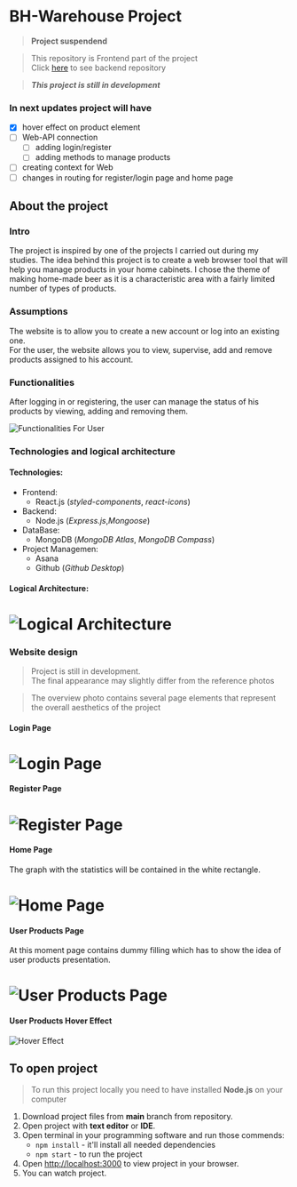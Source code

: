 # BH-Warehouse Project
> **Project suspendend**

> This repository is Frontend part of the project
> <br>
> Click [here](https://github.com/sbacanski0730/BH-Warehouse-API) to see backend repository

> **_This project is still in development_**

### In next updates project will have

-   [x] hover effect on product element
-   [ ] Web-API connection
    -   [ ] adding login/register
    -   [ ] adding methods to manage products
-   [ ] creating context for Web
-   [ ] changes in routing for register/login page and home page

## About the project

### **Intro**

The project is inspired by one of the projects I carried out during my studies.
The idea behind this project is to create a web browser tool that will help you manage products in your home cabinets. I chose the theme of making home-made beer as it is a characteristic area with a fairly limited number of types of products.

### **Assumptions**

The website is to allow you to create a new account or log into an existing one.<br>
For the user, the website allows you to view, supervise, add and remove products assigned to his account.

### **Functionalities**

After logging in or registering, the user can manage the status of his products by viewing, adding and removing them.

![Functionalities For User](https://user-images.githubusercontent.com/72625642/182671013-0c409bdf-930a-42c3-bf25-6abc52982488.png)

### **Technologies and logical architecture**

#### Technologies:

-   Frontend:
    -   React.js (_styled-components_, _react-icons_)
-   Backend:
    -   Node.js (_Express.js_,_Mongoose_)
-   DataBase:
    -   MongoDB (_MongoDB Atlas_, _MongoDB Compass_)
-   Project Managemen:
    -   Asana
    -   Github (_Github Desktop_)

#### Logical Architecture:

# ![Logical Architecture](https://user-images.githubusercontent.com/72625642/182665834-159b14d8-4c3f-410d-afe1-3a9f805610c2.png)

### **Website design**

> Project is still in development.<br> The final appearance may slightly differ from the reference photos

> The overview photo contains several page elements that represent the overall aesthetics of the project

#### **Login Page**

# ![Login Page](https://user-images.githubusercontent.com/72625642/182656735-383e45fe-7fe5-40d6-901e-8a7915dec4df.png)

#### **Register Page**

# ![Register Page](https://user-images.githubusercontent.com/72625642/182656825-6dd021c0-e1d7-49cc-ac64-8e0b8ab08fbe.png)

#### **Home Page**

The graph with the statistics will be contained in the white rectangle.

# ![Home Page](https://user-images.githubusercontent.com/72625642/182656665-b5fcdd74-796d-448a-99bb-812e3de615d1.png)

#### **User Products Page**

At this moment page contains dummy filling which has to show the idea of user products presentation.

# ![User Products Page](https://user-images.githubusercontent.com/72625642/182659433-ed2f552c-971d-4b27-8aad-e6f9ef2b635e.png)

#### **User Products Hover Effect**

![Hover Effect](https://user-images.githubusercontent.com/72625642/182667444-9366dc31-ea23-43ce-ac3a-7e0e0aa043e4.png)

## To open project

> To run this project locally you need to have installed **Node.js** on your computer

1. Download project files from **main** branch from repository.
2. Open project with **text editor** or **IDE**.
3. Open terminal in your programming software and run those commends:
    - `npm install` - it'll install all needed dependencies
    - `npm start` - to run the project
4. Open [http://localhost:3000](http://localhost:3000) to view project in your browser.
5. You can watch project.
